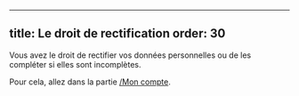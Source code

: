 ***

title: Le droit de rectification
order: 30
---------

Vous avez le droit de rectifier vos données personnelles ou de les compléter si elles sont incomplètes.

Pour cela, allez dans la partie [/Mon compte](/account/).
